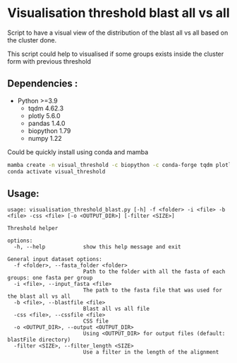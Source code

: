 # Visualisation threshold blast all vs all

Script to have a visual view of the distribution of the blast all vs all based on the cluster done.

This script could help to visualised if some groups exists inside the cluster form with previous threshold

Dependencies :
--------------

- Python >=3.9
   - tqdm 4.62.3
   - plotly 5.6.0
   - pandas 1.4.0
   - biopython 1.79 
   - numpy 1.22

Could be quickly install using conda and mamba

```bash
mamba create -n visual_threshold -c biopython -c conda-forge tqdm plotly pandas biopython
conda activate visual_threshold
```

Usage:
------

```
usage: visualisation_threshold_blast.py [-h] -f <folder> -i <file> -b <file> -css <file> [-o <OUTPUT_DIR>] [-filter <SIZE>]

Threshold helper

options:
  -h, --help            show this help message and exit

General input dataset options:
  -f <folder>, --fasta_folder <folder>
                        Path to the folder with all the fasta of each groups: one fasta per group
  -i <file>, --input_fasta <file>
                        The path to the fasta file that was used for the blast all vs all
  -b <file>, --blastfile <file>
                        Blast all vs all file
  -css <file>, --cssfile <file>
                        CSS file
  -o <OUTPUT_DIR>, --output <OUTPUT_DIR>
                        Using <OUTPUT_DIR> for output files (default: blastFile directory)
  -filter <SIZE>, --filter_length <SIZE>
                        Use a filter in the length of the alignment

```

